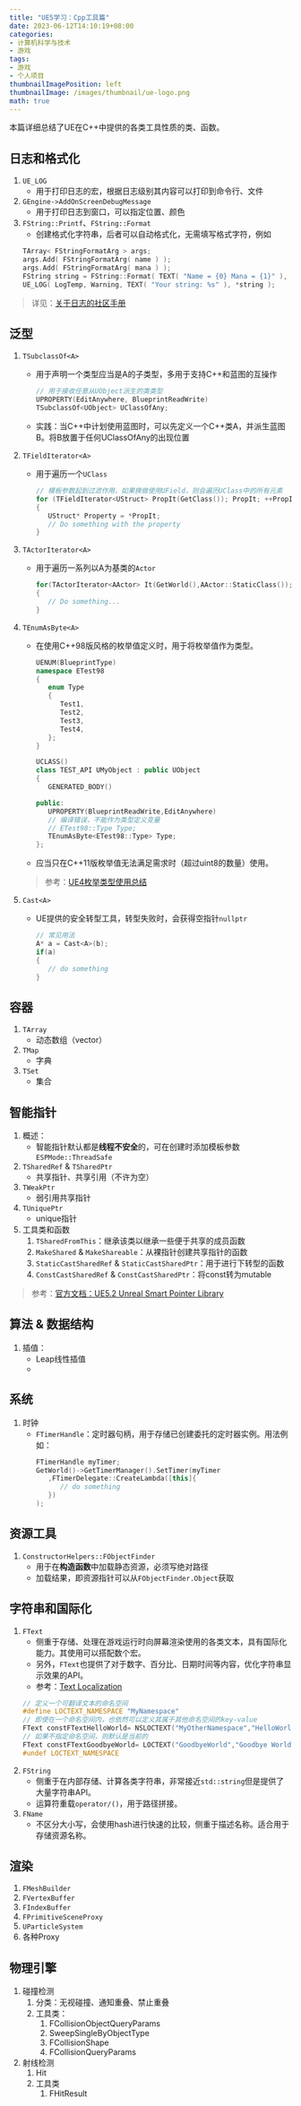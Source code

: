 ```yaml
---
title: "UE5学习：Cpp工具篇"
date: 2023-06-12T14:10:19+08:00
categories:
- 计算机科学与技术
- 游戏
tags:
- 游戏
- 个人项目
thumbnailImagePosition: left
thumbnailImage: /images/thumbnail/ue-logo.png
math: true
---
```

本篇详细总结了UE在C++中提供的各类工具性质的类、函数。
<!--more-->
## 日志和格式化
1. ```UE_LOG```
   - 用于打印日志的宏，根据日志级别其内容可以打印到命令行、文件
2. ```GEngine->AddOnScreenDebugMessage```
   - 用于打印日志到窗口，可以指定位置、颜色
3. ```FString::Printf```、```FString::Format```
   - 创建格式化字符串，后者可以自动格式化，无需填写格式字符，例如
    ```cpp
    TArray< FStringFormatArg > args;
    args.Add( FStringFormatArg( name ) );
    args.Add( FStringFormatArg( mana ) );
    FString string = FString::Format( TEXT( "Name = {0} Mana = {1}" ), args );
    UE_LOG( LogTemp, Warning, TEXT( "Your string: %s" ), *string );
    ```
> 详见：[关于日志的社区手册](https://unrealcommunity.wiki/logging-lgpidy6i)

## 泛型
1. ```TSubclassOf<A>```
   - 用于声明一个类型应当是A的子类型，多用于支持C++和蓝图的互操作
      ```cpp
      // 用于接收任意从UObject派生的类类型
      UPROPERTY(EditAnywhere, BlueprintReadWrite)
      TSubclassOf<UObject> UClassOfAny;
      ```
   - 实践：当C++中计划使用蓝图时，可以先定义一个C++类A，并派生蓝图B。将B放置于任何UClassOfAny的出现位置
2. ```TFieldIterator<A>```
   - 用于遍历一个```UClass```
      ```cpp
      // 模板参数起到过滤作用，如果换做使用UField，则会遍历UClass中的所有元素
      for (TFieldIterator<UStruct> PropIt(GetClass()); PropIt; ++PropIt)
      {
         UStruct* Property = *PropIt;
         // Do something with the property
      }
      ```
3. ```TActorIterator<A>```
   - 用于遍历一系列以A为基类的```Actor```
      ```cpp
      for(TActorIterator<AActor> It(GetWorld(),AActor::StaticClass()); It; ++it)
      {
         // Do something...
      }
      ```
4. ```TEnumAsByte<A>```
   - 在使用C++98版风格的枚举值定义时，用于将枚举值作为类型。
      ```cpp
      UENUM(BlueprintType)
      namespace ETest98
      {
         enum Type
         {
            Test1,
            Test2,
            Test3,
            Test4,
         };
      }

      UCLASS()
      class TEST_API UMyObject : public UObject
      {
         GENERATED_BODY()

      public:
         UPROPERTY(BlueprintReadWrite,EditAnywhere)
         // 编译错误，不能作为类型定义变量
         // ETest98::Type Type;
         TEnumAsByte<ETest98::Type> Type;
      };
      ```
   - 应当只在C++11版枚举值无法满足需求时（超过uint8的数量）使用。
   > 参考：[UE4枚举类型使用总结](https://zhuanlan.zhihu.com/p/492630586)

5. ```Cast<A>```
   - UE提供的安全转型工具，转型失败时，会获得空指针```nullptr```
      ```cpp
      // 常见用法
      A* a = Cast<A>(b);
      if(a)
      {
         // do something
      }
      ```
## 容器
1. ```TArray```
   - 动态数组（vector）
2. ```TMap```
   - 字典
3. ```TSet```
   - 集合

## 智能指针
1. 概述：
   - 智能指针默认都是**线程不安全**的，可在创建时添加模板参数```ESPMode::ThreadSafe```
2. ```TSharedRef``` & ```TSharedPtr```
   - 共享指针、共享引用（不许为空）
3. ```TWeakPtr```
   - 弱引用共享指针
4. ```TUniquePtr```
   - unique指针
5. 工具类和函数
   1. ```TSharedFromThis```：继承该类以继承一些便于共享的成员函数
   2. ```MakeShared``` & ```MakeShareable```：从裸指针创建共享指针的函数
   3. ```StaticCastSharedRef``` & ```StaticCastSharedPtr```：用于进行下转型的函数
   4. ```ConstCastSharedRef``` & ```ConstCastSharedPtr```：将const转为mutable
> 参考：[官方文档：UE5.2 Unreal Smart Pointer Library](https://docs.unrealengine.com/5.2/en-US/smart-pointers-in-unreal-engine/)

## 算法 & 数据结构
1. 插值：
   - Leap线性插值
   - 
## 系统
1. 时钟
   - ```FTimerHandle```：定时器句柄，用于存储已创建委托的定时器实例。用法例如：
      ```cpp
      FTimerHandle myTimer;
      GetWorld()->GetTimerManager().SetTimer(myTimer
         ,FTimerDelegate::CreateLambda([this]{
            // do something
         })
      );
      ```

## 资源工具
1. ```ConstructorHelpers::FObjectFinder```
   - 用于在**构造函数**中加载静态资源，必须写绝对路径
   - 加载结果，即资源指针可以从```FObjectFinder.Object```获取

## 字符串和国际化
1. ```FText```
   - 侧重于存储、处理在游戏运行时向屏幕渲染使用的各类文本，具有国际化能力。其使用可以搭配数个宏。
   - 另外，```FText```也提供了对于数字、百分比、日期时间等内容，优化字符串显示效果的API。
   - 参考：[Text Localization](https://docs.unrealengine.com/5.2/en-US/text-localization-in-unreal-engine/)
   ```cpp
   // 定义一个可翻译文本的命名空间
   #define LOCTEXT_NAMESPACE "MyNamespace"
   // 即使在一个命名空间内，也依然可以定义其属于其他命名空间的key-value
   FText constFTextHelloWorld= NSLOCTEXT("MyOtherNamespace","HelloWorld","Hello World!")
   // 如果不指定命名空间，则默认是当前的
   FText constFTextGoodbyeWorld= LOCTEXT("GoodbyeWorld","Goodbye World!")
   #undef LOCTEXT_NAMESPACE
   ```
2. ```FString```
   - 侧重于在内部存储、计算各类字符串，非常接近```std::string```但是提供了大量字符串API。
   - 运算符重载```operator/()```，用于路径拼接。
3. ```FName```
   - 不区分大小写，会使用hash进行快速的比较，侧重于描述名称。适合用于存储资源名称。

## 渲染
1. ```FMeshBuilder```
2. ```FVertexBuffer```
3. ```FIndexBuffer```
4. ```FPrimitiveSceneProxy```
5. ```UParticleSystem```
6. 各种Proxy

## 物理引擎
1. 碰撞检测
   1. 分类：无视碰撞、通知重叠、禁止重叠
   2. 工具类：
      1. FCollisionObjectQueryParams
      2. SweepSingleByObjectType
      3. FCollisionShape
      4. FCollisionQueryParams
2. 射线检测
   1. Hit
   2. 工具类
      1. FHitResult